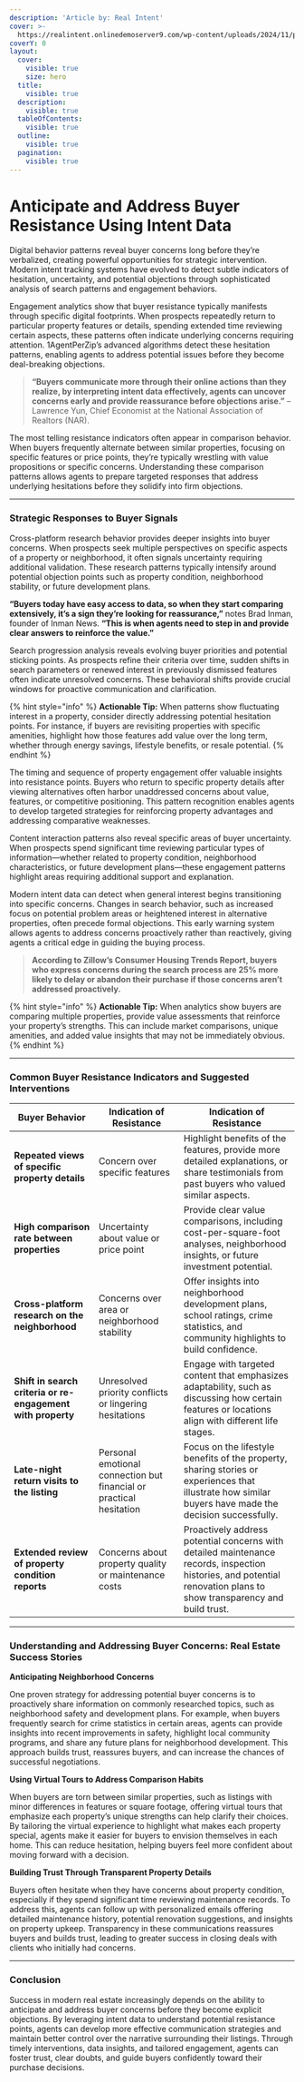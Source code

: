 ```yaml
---
description: 'Article by: Real Intent'
cover: >-
  https://realintent.onlinedemoserver9.com/wp-content/uploads/2024/11/pexels-shvets-production-7516245-1536x1024.jpg
coverY: 0
layout:
  cover:
    visible: true
    size: hero
  title:
    visible: true
  description:
    visible: true
  tableOfContents:
    visible: true
  outline:
    visible: true
  pagination:
    visible: true
---
```


# Anticipate and Address Buyer Resistance Using Intent Data

Digital behavior patterns reveal buyer concerns long before they’re verbalized, creating powerful opportunities for strategic intervention. Modern intent tracking systems have evolved to detect subtle indicators of hesitation, uncertainty, and potential objections through sophisticated analysis of search patterns and engagement behaviors.

Engagement analytics show that buyer resistance typically manifests through specific digital footprints. When prospects repeatedly return to particular property features or details, spending extended time reviewing certain aspects, these patterns often indicate underlying concerns requiring attention. 1AgentPerZip’s advanced algorithms detect these hesitation patterns, enabling agents to address potential issues before they become deal-breaking objections.

> **“Buyers communicate more through their online actions than they realize, by interpreting intent data effectively, agents can uncover concerns early and provide reassurance before objections arise.”** –Lawrence Yun, Chief Economist at the National Association of Realtors (NAR).&#x20;

The most telling resistance indicators often appear in comparison behavior. When buyers frequently alternate between similar properties, focusing on specific features or price points, they’re typically wrestling with value propositions or specific concerns. Understanding these comparison patterns allows agents to prepare targeted responses that address underlying hesitations before they solidify into firm objections.

***

### **Strategic Responses to Buyer Signals**

Cross-platform research behavior provides deeper insights into buyer concerns. When prospects seek multiple perspectives on specific aspects of a property or neighborhood, it often signals uncertainty requiring additional validation. These research patterns typically intensify around potential objection points such as property condition, neighborhood stability, or future development plans.

**“Buyers today have easy access to data, so when they start comparing extensively, it’s a sign they’re looking for reassurance,”** notes Brad Inman, founder of Inman News. **“This is when agents need to step in and provide clear answers to reinforce the value.”**

Search progression analysis reveals evolving buyer priorities and potential sticking points. As prospects refine their criteria over time, sudden shifts in search parameters or renewed interest in previously dismissed features often indicate unresolved concerns. These behavioral shifts provide crucial windows for proactive communication and clarification.

{% hint style="info" %}
**Actionable Tip:** When patterns show fluctuating interest in a property, consider directly addressing potential hesitation points. For instance, if buyers are revisiting properties with specific amenities, highlight how those features add value over the long term, whether through energy savings, lifestyle benefits, or resale potential.
{% endhint %}

The timing and sequence of property engagement offer valuable insights into resistance points. Buyers who return to specific property details after viewing alternatives often harbor unaddressed concerns about value, features, or competitive positioning. This pattern recognition enables agents to develop targeted strategies for reinforcing property advantages and addressing comparative weaknesses.

Content interaction patterns also reveal specific areas of buyer uncertainty. When prospects spend significant time reviewing particular types of information—whether related to property condition, neighborhood characteristics, or future development plans—these engagement patterns highlight areas requiring additional support and explanation.

Modern intent data can detect when general interest begins transitioning into specific concerns. Changes in search behavior, such as increased focus on potential problem areas or heightened interest in alternative properties, often precede formal objections. This early warning system allows agents to address concerns proactively rather than reactively, giving agents a critical edge in guiding the buying process.

> **According to Zillow’s Consumer Housing Trends Report, buyers who express concerns during the search process are 25% more likely to delay or abandon their purchase if those concerns aren’t addressed proactively.**

{% hint style="info" %}
**Actionable Tip:** When analytics show buyers are comparing multiple properties, provide value assessments that reinforce your property’s strengths. This can include market comparisons, unique amenities, and added value insights that may not be immediately obvious.
{% endhint %}

***

### **Common Buyer Resistance Indicators and Suggested Interventions**

| Buyer Behavior                                              | Indication of Resistance                                            | Indication of Resistance                                                                                                                                             |
| ----------------------------------------------------------- | ------------------------------------------------------------------- | -------------------------------------------------------------------------------------------------------------------------------------------------------------------- |
| **Repeated views of specific property details**             | Concern over specific features                                      | Highlight benefits of the features, provide more detailed explanations, or share testimonials from past buyers who valued similar aspects.                           |
| **High comparison rate between properties**                 | Uncertainty about value or price point                              | Provide clear value comparisons, including cost-per-square-foot analyses, neighborhood insights, or future investment potential.                                     |
| **Cross-platform research on the neighborhood**             | Concerns over area or neighborhood stability                        | Offer insights into neighborhood development plans, school ratings, crime statistics, and community highlights to build confidence.                                  |
| **Shift in search criteria or re-engagement with property** | Unresolved priority conflicts or lingering hesitations              | Engage with targeted content that emphasizes adaptability, such as discussing how certain features or locations align with different life stages.                    |
| **Late-night return visits to the listing**                 | Personal emotional connection but financial or practical hesitation | Focus on the lifestyle benefits of the property, sharing stories or experiences that illustrate how similar buyers have made the decision successfully.              |
| **Extended review of property condition reports**           | Concerns about property quality or maintenance costs                | Proactively address potential concerns with detailed maintenance records, inspection histories, and potential renovation plans to show transparency and build trust. |

***

### **Understanding and Addressing Buyer Concerns: Real Estate Success Stories**

**Anticipating Neighborhood Concerns**&#x20;

One proven strategy for addressing potential buyer concerns is to proactively share information on commonly researched topics, such as neighborhood safety and development plans. For example, when buyers frequently search for crime statistics in certain areas, agents can provide insights into recent improvements in safety, highlight local community programs, and share any future plans for neighborhood development. This approach builds trust, reassures buyers, and can increase the chances of successful negotiations.

**Using Virtual Tours to Address Comparison Habits**&#x20;

When buyers are torn between similar properties, such as listings with minor differences in features or square footage, offering virtual tours that emphasize each property’s unique strengths can help clarify their choices. By tailoring the virtual experience to highlight what makes each property special, agents make it easier for buyers to envision themselves in each home. This can reduce hesitation, helping buyers feel more confident about moving forward with a decision.

**Building Trust Through Transparent Property Details**&#x20;

Buyers often hesitate when they have concerns about property condition, especially if they spend significant time reviewing maintenance records. To address this, agents can follow up with personalized emails offering detailed maintenance history, potential renovation suggestions, and insights on property upkeep. Transparency in these communications reassures buyers and builds trust, leading to greater success in closing deals with clients who initially had concerns.

***

### **Conclusion**

Success in modern real estate increasingly depends on the ability to anticipate and address buyer concerns before they become explicit objections. By leveraging intent data to understand potential resistance points, agents can develop more effective communication strategies and maintain better control over the narrative surrounding their listings. Through timely interventions, data insights, and tailored engagement, agents can foster trust, clear doubts, and guide buyers confidently toward their purchase decisions.



